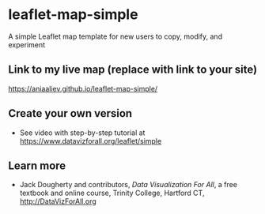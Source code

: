 # leaflet-map-simple
A simple Leaflet map template for new users to copy, modify, and experiment

## Link to my live map (replace with link to your site)

https://aniaaliev.github.io/leaflet-map-simple/

## Create your own version
- See video with step-by-step tutorial at https://www.datavizforall.org/leaflet/simple

## Learn more
- Jack Dougherty and contributors, *Data Visualization For All*, a free textbook and online course, Trinity College, Hartford CT, http://DataVizForAll.org
